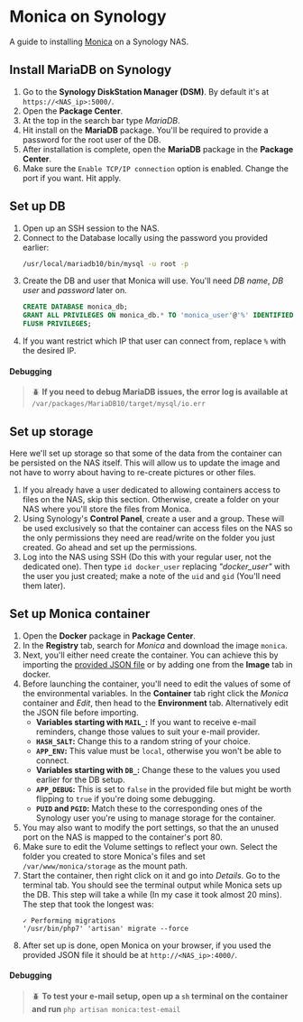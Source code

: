 # Monica on Synology

A guide to installing [Monica](https://github.com/monicahq/monica) on a Synology NAS.

## Install MariaDB on Synology

1. Go to the **Synology DiskStation Manager (DSM)**. By default it's at `https://<NAS_ip>:5000/`.
1. Open the **Package Center**.
1. At the top in the search bar type *MariaDB*.
1. Hit install on the **MariaDB** package. You'll be required to provide a password for the root user of the DB.
1. After installation is complete, open the **MariaDB** package in the **Package Center**.
1. Make sure the `Enable TCP/IP connection` option is enabled. Change the port if you want. Hit apply.

## Set up DB

1. Open up an SSH session to the NAS.
1. Connect to the Database locally using the password you provided earlier:
    ```sh
    /usr/local/mariadb10/bin/mysql -u root -p
    ```
1. Create the DB and user that Monica will use. You'll need *DB name*, *DB user* and *password* later on.
    ```sql
    CREATE DATABASE monica_db;
    GRANT ALL PRIVILEGES ON monica_db.* TO 'monica_user'@'%' IDENTIFIED BY 'newpassword';
    FLUSH PRIVILEGES;
    ```
1. If you want restrict which IP that user can connect from, replace `%` with the desired IP.

#### Debugging
> :beetle: **If you need to debug MariaDB issues, the error log is available at** `/var/packages/MariaDB10/target/mysql/io.err`

## Set up storage

Here we'll set up storage so that some of the data from the container can be persisted on the NAS itself. This will allow us to update the image and not have to worry about having to re-create pictures or other files.

1. If you already have a user dedicated to allowing containers access to files on the NAS, skip this section. Otherwise, create a folder on your NAS where you'll store the files from Monica.
1. Using Synology's **Control Panel**, create a user and a group. These will be used exclusively so that the container can access files on the NAS so the only permissions they need are read/write on the folder you just created. Go ahead and set up the permissions.
1. Log into the NAS using SSH (Do this with your regular user, not the dedicated one). Then type `id docker_user` replacing *"docker_user"* with the user you just created; make a note of the `uid` and `gid` (You'll need them later).

## Set up Monica container

1. Open the **Docker** package in **Package Center**.
1. In the **Registry** tab, search for *Monica* and download the image `monica`.
1. Next, you'll either need create the container. You can achieve this by importing the [provided JSON file](files/monica.json) or by adding one from the **Image** tab in docker.
1. Before launching the container, you'll need to edit the values of some of the environmental variables. In the **Container** tab right click the *Monica* container and *Edit*, then head to the **Environment** tab. Alternatively edit the JSON file before importing.
   * **Variables starting with `MAIL_`:** If you want to receive e-mail reminders, change those values to suit your e-mail provider.
   * **`HASH_SALT`:** Change this to a random string of your choice.
   * **`APP_ENV`:** This value must be `local`, otherwise you won't be able to connect.
   * **Variables starting with `DB_`:** Change these to the values you used earlier for the DB setup.
   * **`APP_DEBUG`:** This is set to `false` in the provided file but might be worth flipping to `true` if you're doing some debugging.
   * **`PUID` and `PGID`:** Match these to the corresponding ones of the Synology user you're using to manage storage for the container.
1. You may also want to modify the port settings, so that the an unused port on the NAS is mapped to the container's port 80.
1. Make sure to edit the Volume settings to reflect your own. Select the folder you created to store Monica's files and set `/var/www/monica/storage` as the mount path.
1. Start the container, then right click on it and go into *Details*. Go to the terminal tab. You should see the terminal output while Monica sets up the DB. This step will take a while (In my case it took almost 20 mins). The step that took the longest was:
   ```
   ✓ Performing migrations                                                        
   '/usr/bin/php7' 'artisan' migrate --force
   ```
1. After set up is done, open Monica on your browser, if you used the provided JSON file it should be at `http://<NAS_ip>:4000/`.

#### Debugging
> :beetle: **To test your e-mail setup, open up a `sh` terminal on the container and run** `php artisan monica:test-email`
